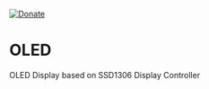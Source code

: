 [![Donate](https://img.shields.io/badge/Donate-PayPal-green.svg)](https://www.paypal.me/embeddedlab)
# OLED
OLED Display based on SSD1306 Display Controller

